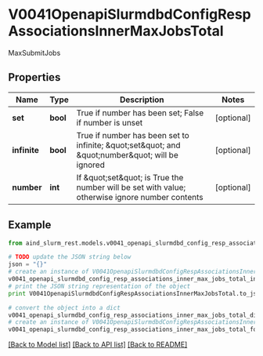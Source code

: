 # V0041OpenapiSlurmdbdConfigRespAssociationsInnerMaxJobsTotal

MaxSubmitJobs

## Properties

Name | Type | Description | Notes
------------ | ------------- | ------------- | -------------
**set** | **bool** | True if number has been set; False if number is unset | [optional] 
**infinite** | **bool** | True if number has been set to infinite; \&quot;set\&quot; and \&quot;number\&quot; will be ignored | [optional] 
**number** | **int** | If \&quot;set\&quot; is True the number will be set with value; otherwise ignore number contents | [optional] 

## Example

```python
from aind_slurm_rest.models.v0041_openapi_slurmdbd_config_resp_associations_inner_max_jobs_total import V0041OpenapiSlurmdbdConfigRespAssociationsInnerMaxJobsTotal

# TODO update the JSON string below
json = "{}"
# create an instance of V0041OpenapiSlurmdbdConfigRespAssociationsInnerMaxJobsTotal from a JSON string
v0041_openapi_slurmdbd_config_resp_associations_inner_max_jobs_total_instance = V0041OpenapiSlurmdbdConfigRespAssociationsInnerMaxJobsTotal.from_json(json)
# print the JSON string representation of the object
print V0041OpenapiSlurmdbdConfigRespAssociationsInnerMaxJobsTotal.to_json()

# convert the object into a dict
v0041_openapi_slurmdbd_config_resp_associations_inner_max_jobs_total_dict = v0041_openapi_slurmdbd_config_resp_associations_inner_max_jobs_total_instance.to_dict()
# create an instance of V0041OpenapiSlurmdbdConfigRespAssociationsInnerMaxJobsTotal from a dict
v0041_openapi_slurmdbd_config_resp_associations_inner_max_jobs_total_form_dict = v0041_openapi_slurmdbd_config_resp_associations_inner_max_jobs_total.from_dict(v0041_openapi_slurmdbd_config_resp_associations_inner_max_jobs_total_dict)
```
[[Back to Model list]](../README.md#documentation-for-models) [[Back to API list]](../README.md#documentation-for-api-endpoints) [[Back to README]](../README.md)


